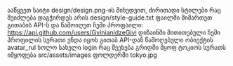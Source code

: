 ააწყვეთ საიტი design/design.png-ის მიხედვით,
ძირითადი სტილები რაც შეიძლება დაგჭირდეს არის design/style-guide.txt ფაილში
მიმართეთ გითაბის API-ს და წამოიღეთ ჩემი პროფაილი: https://api.github.com/users/GvinianidzeGivi
დიზაინში მითითებული ჩემი პროფილის სურათი უნდა იყოს გითაბ API-დან წამოღებული ობიექტის avatar_rul ხოლო სახელი login 
რაც შეეხება გრიდში მყოფ ტოკიოს სურათს იმყოფება src/assets/images ფოლდერში tokyo.jpg
